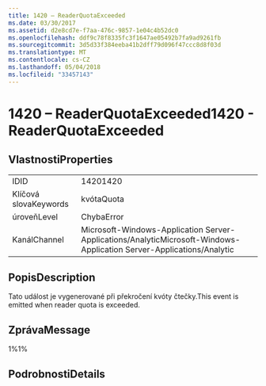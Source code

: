 ```yaml
---
title: 1420 – ReaderQuotaExceeded
ms.date: 03/30/2017
ms.assetid: d2e8cd7e-f7aa-476c-9857-1e04c4b52dc0
ms.openlocfilehash: ddf9c78f8335fc3f1647ae05492b7fa9ad9261fb
ms.sourcegitcommit: 3d5d33f384eeba41b2dff79d096f47ccc8d8f03d
ms.translationtype: MT
ms.contentlocale: cs-CZ
ms.lasthandoff: 05/04/2018
ms.locfileid: "33457143"
---
```

# <a name="1420---readerquotaexceeded"></a><span data-ttu-id="f94c7-102">1420 – ReaderQuotaExceeded</span><span class="sxs-lookup"><span data-stu-id="f94c7-102">1420 - ReaderQuotaExceeded</span></span>
## <a name="properties"></a><span data-ttu-id="f94c7-103">Vlastnosti</span><span class="sxs-lookup"><span data-stu-id="f94c7-103">Properties</span></span>  
  
|||  
|-|-|  
|<span data-ttu-id="f94c7-104">ID</span><span class="sxs-lookup"><span data-stu-id="f94c7-104">ID</span></span>|<span data-ttu-id="f94c7-105">1420</span><span class="sxs-lookup"><span data-stu-id="f94c7-105">1420</span></span>|  
|<span data-ttu-id="f94c7-106">Klíčová slova</span><span class="sxs-lookup"><span data-stu-id="f94c7-106">Keywords</span></span>|<span data-ttu-id="f94c7-107">kvóta</span><span class="sxs-lookup"><span data-stu-id="f94c7-107">Quota</span></span>|  
|<span data-ttu-id="f94c7-108">úroveň</span><span class="sxs-lookup"><span data-stu-id="f94c7-108">Level</span></span>|<span data-ttu-id="f94c7-109">Chyba</span><span class="sxs-lookup"><span data-stu-id="f94c7-109">Error</span></span>|  
|<span data-ttu-id="f94c7-110">Kanál</span><span class="sxs-lookup"><span data-stu-id="f94c7-110">Channel</span></span>|<span data-ttu-id="f94c7-111">Microsoft-Windows-Application Server-Applications/Analytic</span><span class="sxs-lookup"><span data-stu-id="f94c7-111">Microsoft-Windows-Application Server-Applications/Analytic</span></span>|  
  
## <a name="description"></a><span data-ttu-id="f94c7-112">Popis</span><span class="sxs-lookup"><span data-stu-id="f94c7-112">Description</span></span>  
 <span data-ttu-id="f94c7-113">Tato událost je vygenerované při překročení kvóty čtečky.</span><span class="sxs-lookup"><span data-stu-id="f94c7-113">This event is emitted when reader quota is exceeded.</span></span>  
  
## <a name="message"></a><span data-ttu-id="f94c7-114">Zpráva</span><span class="sxs-lookup"><span data-stu-id="f94c7-114">Message</span></span>  
 <span data-ttu-id="f94c7-115">1%</span><span class="sxs-lookup"><span data-stu-id="f94c7-115">1%</span></span>  
  
## <a name="details"></a><span data-ttu-id="f94c7-116">Podrobnosti</span><span class="sxs-lookup"><span data-stu-id="f94c7-116">Details</span></span>
